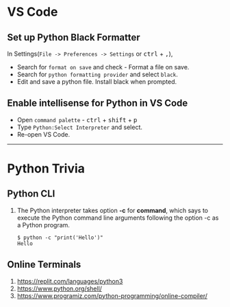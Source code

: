 # VS Code

## Set up Python Black Formatter
In Settings(`File -> Preferences -> Settings` or <kbd>ctrl</kbd> + <kbd>,</kbd>),
* Search for `format on save` and check - Format a file on save. 
* Search for `python formatting provider` and select `black`.
* Edit and save a python file. Install black when prompted.

## Enable intellisense for Python in VS Code
* Open `command palette` - <kbd>ctrl</kbd> + <kbd>shift</kbd> + <kbd>p</kbd>
* Type `Python:Select Interpreter` and select.
* Re-open VS Code.

---
# Python Trivia

## Python CLI
1. The Python interpreter takes option **-c** for **command**, which says to execute the Python command line arguments following the option -c as a Python program.
    ```shell
    $ python -c "print('Hello')"
    Hello
    ```

## Online Terminals
1. https://replit.com/languages/python3
2. https://www.python.org/shell/
3. https://www.programiz.com/python-programming/online-compiler/